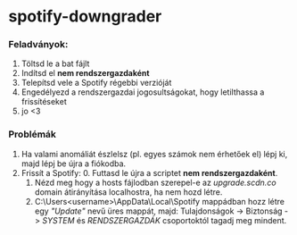 # spotify-downgrader
### Feladványok:
1. Töltsd le a bat fájlt
2. Indítsd el **nem rendszergazdaként**
3. Telepítsd vele a Spotify régebbi verzióját
4. Engedélyezd a rendszergazdai jogosultságokat, hogy letilthassa a frissítéseket
5. jo <3

### Problémák
1. Ha valami anomáliát észlelsz (pl. egyes számok nem érhetőek el) lépj ki, majd lépj be újra a fiókodba.
2. Frissít a Spotify:
    0. Futtasd le újra a scriptet **nem rendszergazdaként**.
    1. Nézd meg hogy a hosts fájlodban szerepel-e az *upgrade.scdn.co* domain átirányítása localhostra, ha nem hozd létre.
    2. C:\Users\<username>\AppData\Local\Spotify mappádban hozz létre egy *"Update"* nevű üres mappát, majd: Tulajdonságok -> Biztonság -> *SYSTEM* és *RENDSZERGAZDÁK* csoportoktól tagadj meg mindent.
